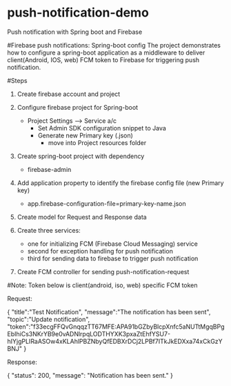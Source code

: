 # push-notification-demo
Push notification with Spring boot and Firebase


#Firebase push notifications: Spring-boot config
The project demonstrates how to configure a spring-boot application as a middleware to 
  deliver client(Android, IOS, web) FCM token to Firebase for triggering push notification.

#Steps
1. Create firebase account and project

2. Configure firebase project for Spring-boot 
	- Project Settings --> Service a/c 
		- Set Admin SDK configuration snippet to Java
		- Generate new Primary key (.json)
			- move into Project resources folder

3. Create spring-boot project with dependency
	- firebase-admin

4. Add application property to identify the firebase config file (new Primary key)
	- app.firebase-configuration-file=primary-key-name.json


5. Create model for Request and Response data

6. Create three services:
	- one for initializing FCM (Firebase Cloud Messaging) service
	- second for exception handling for push notification
	- third for sending data to firebase to trigger push notification

7. Create FCM controller for sending push-notification-request


#Note: 
Token below is client(android, iso, web) specific FCM token 

Request:

{
    "title":"Test Notification",
    "message":"The notification has been sent",
    "topic":"Update notification",
    "token":"f33ecgFFQvGnqqzTT67MFE:APA91bGZbyBlcpXnfc5aNUTtMgqBPgEbIhiCs3NKrYB9e0vADNlrpqLODTHYXK3pxaZtEhfYSU7-hIYjgPLIRaASOw4xKLAhlPBZNbyQfEDBXrDCj2LPBf7ITkJkEDXxa74xCkGzYBNJ"
}


Response:

{
    "status": 200,
    "message": "Notification has been sent."
}




